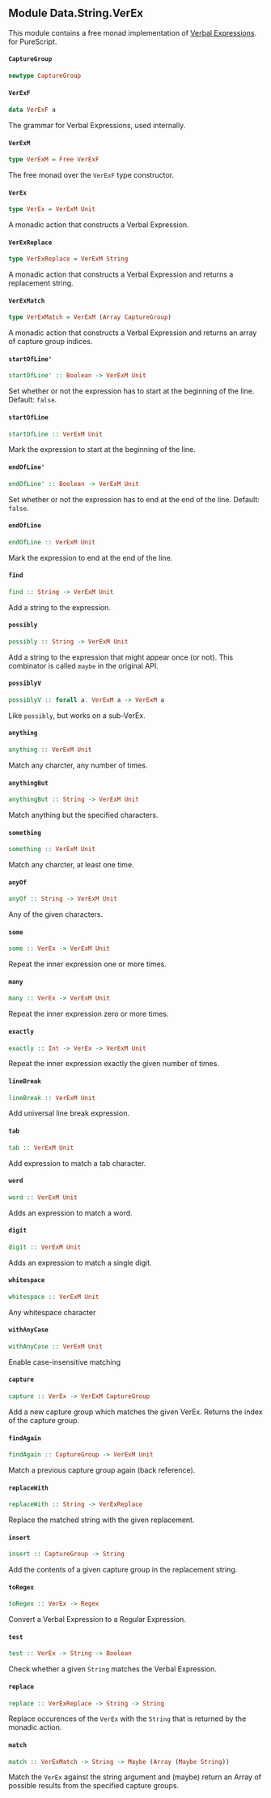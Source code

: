 ## Module Data.String.VerEx

This module contains a free monad implementation of
[Verbal Expressions](https://github.com/VerbalExpressions/JSVerbalExpressions).
for PureScript.

#### `CaptureGroup`

``` purescript
newtype CaptureGroup
```

#### `VerExF`

``` purescript
data VerExF a
```

The grammar for Verbal Expressions, used internally.

#### `VerExM`

``` purescript
type VerExM = Free VerExF
```

The free monad over the `VerExF` type constructor.

#### `VerEx`

``` purescript
type VerEx = VerExM Unit
```

A monadic action that constructs a Verbal Expression.

#### `VerExReplace`

``` purescript
type VerExReplace = VerExM String
```

A monadic action that constructs a Verbal Expression and returns a
replacement string.

#### `VerExMatch`

``` purescript
type VerExMatch = VerExM (Array CaptureGroup)
```

A monadic action that constructs a Verbal Expression and returns an
array of capture group indices.

#### `startOfLine'`

``` purescript
startOfLine' :: Boolean -> VerExM Unit
```

Set whether or not the expression has to start at the beginning of the
line. Default: `false`.

#### `startOfLine`

``` purescript
startOfLine :: VerExM Unit
```

Mark the expression to start at the beginning of the line.

#### `endOfLine'`

``` purescript
endOfLine' :: Boolean -> VerExM Unit
```

Set whether or not the expression has to end at the end of the line.
Default: `false`.

#### `endOfLine`

``` purescript
endOfLine :: VerExM Unit
```

Mark the expression to end at the end of the line.

#### `find`

``` purescript
find :: String -> VerExM Unit
```

Add a string to the expression.

#### `possibly`

``` purescript
possibly :: String -> VerExM Unit
```

Add a string to the expression that might appear once (or not).
This combinator is called `maybe` in the original API.

#### `possiblyV`

``` purescript
possiblyV :: forall a. VerExM a -> VerExM a
```

Like `possibly`, but works on a sub-VerEx.

#### `anything`

``` purescript
anything :: VerExM Unit
```

Match any charcter, any number of times.

#### `anythingBut`

``` purescript
anythingBut :: String -> VerExM Unit
```

Match anything but the specified characters.

#### `something`

``` purescript
something :: VerExM Unit
```

Match any charcter, at least one time.

#### `anyOf`

``` purescript
anyOf :: String -> VerExM Unit
```

Any of the given characters.

#### `some`

``` purescript
some :: VerEx -> VerExM Unit
```

Repeat the inner expression one or more times.

#### `many`

``` purescript
many :: VerEx -> VerExM Unit
```

Repeat the inner expression zero or more times.

#### `exactly`

``` purescript
exactly :: Int -> VerEx -> VerExM Unit
```

Repeat the inner expression exactly the given number of times.

#### `lineBreak`

``` purescript
lineBreak :: VerExM Unit
```

Add universal line break expression.

#### `tab`

``` purescript
tab :: VerExM Unit
```

Add expression to match a tab character.

#### `word`

``` purescript
word :: VerExM Unit
```

Adds an expression to match a word.

#### `digit`

``` purescript
digit :: VerExM Unit
```

Adds an expression to match a single digit.

#### `whitespace`

``` purescript
whitespace :: VerExM Unit
```

Any whitespace character

#### `withAnyCase`

``` purescript
withAnyCase :: VerExM Unit
```

Enable case-insensitive matching

#### `capture`

``` purescript
capture :: VerEx -> VerExM CaptureGroup
```

Add a new capture group which matches the given VerEx. Returns the index
of the capture group.

#### `findAgain`

``` purescript
findAgain :: CaptureGroup -> VerExM Unit
```

Match a previous capture group again (back reference).

#### `replaceWith`

``` purescript
replaceWith :: String -> VerExReplace
```

Replace the matched string with the given replacement.

#### `insert`

``` purescript
insert :: CaptureGroup -> String
```

Add the contents of a given capture group in the replacement string.

#### `toRegex`

``` purescript
toRegex :: VerEx -> Regex
```

Convert a Verbal Expression to a Regular Expression.

#### `test`

``` purescript
test :: VerEx -> String -> Boolean
```

Check whether a given `String` matches the Verbal Expression.

#### `replace`

``` purescript
replace :: VerExReplace -> String -> String
```

Replace occurences of the `VerEx` with the `String` that is returned by
the monadic action.

#### `match`

``` purescript
match :: VerExMatch -> String -> Maybe (Array (Maybe String))
```

Match the `VerEx` against the string argument and (maybe) return an Array
of possible results from the specified capture groups.


